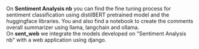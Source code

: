 On <b>Sentiment Analysis nb</b> you can find the fine tuning process for sentiment classification using distilBERT pretrained model and the huggingface libraries. You and also find a notebook to create the comments overall summarizer using llama, langchain and ollama.
<br>On <b>sent_web</b> we integrate the models developed on "Sentiment Analysis nb" with a web application using django.
